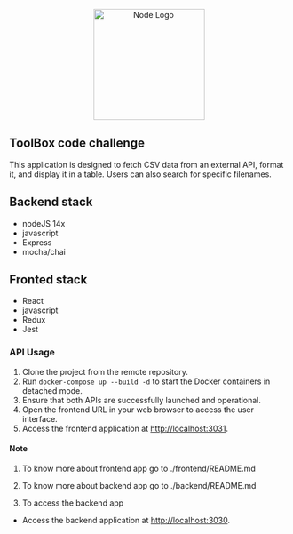  <p align="center">
  <a href="https://www.toolboxtve.com/" target="blank"><img src="https://files.toolboxtve.com/wp-content/uploads/2018/04/15144954/logo-stycky.png" width="200" alt="Node Logo" /></a>
</p>

## ToolBox code challenge

This application is designed to fetch CSV data from an external API, format it, and display it in a table. Users can also search for specific filenames.

## Backend stack
- nodeJS 14x
- javascript
- Express
- mocha/chai

## Fronted stack
- React
- javascript
- Redux
- Jest

### API Usage

1. Clone the project from the remote repository.
2. Run ``docker-compose up --build -d`` to start the Docker containers in detached mode.
3. Ensure that both APIs are successfully launched and operational.
4. Open the frontend URL in your web browser to access the user interface.
5. Access the frontend application at [http://localhost:3031](http://localhost:3031).

#### Note

1. To know more about frontend app go to ./frontend/README.md 
2. To know more about backend app go to ./backend/README.md 

3. To access the backend app
- Access the backend application at [http://localhost:3030](http://localhost:3030).


